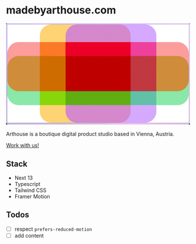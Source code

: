 # madebyarthouse.com
![Clip showing the intro animation of arthouse.is](/public/preview-clip.gif)

Arthouse is a boutique digital product studio based in Vienna, Austria.

[Work with us!](mailto:christian.cito@arthouse.is?subject=Work%20with%20us!)

## Stack
- Next 13
- Typescript
- Tailwind CSS
- Framer Motion

## Todos
- [ ] respect `prefers-reduced-motion`
- [ ] add content
